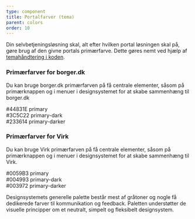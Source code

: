 ```yaml
---
type: component
title: Portalfarver (tema)
parent: colors
order: 10
---
```


Din selvbetjeningsløsning skal, alt efter hvilken portal løsningen skal på, gøre brug af den givne portals primærfarve. Dette gøres nemt ved hjælp af <a href="/kode/implementering/#temahaandtering">temahåndtering i koden</a>.

<!-- new setup start -->
<h3 class="h4">Primærfarver for borger.dk</h3>

Du kan bruge borger.dk primærfarven på få centrale elementer, såsom på primærknappen og i menuer i designsystemet for at skabe sammenhæng til borger.dk

<div class="color-row-container">
  <div class="row color-row">
    <!-- borger primary START -->
    <div class="col-md-3">
      <div class="color-container-large background-borgerdk-100"></div>
      <div class="color-text-container">
        <span class="code-color-hex">#44831E</span>
        <span class="code-color-variable">primary</span>
      </div>
    </div>
    <!-- borger primary END -->
    <!-- borger medium START -->
    <div class="col-md-3">
      <div class="color-container-large background-borgerdk-200"></div>
      <div class="color-text-container">
        <span class="code-color-hex">#3C5C22</span>
        <span class="code-color-variable">primary-dark</span>
      </div>
    </div>
    <!-- borger medium END -->
    <!-- borger dark START -->
    <div class="col-md-3">
      <div class="color-container-large background-borgerdk-300"></div>
      <div class="color-text-container">
        <span class="code-color-hex">#233614</span>
        <span class="code-color-variable">primary-darker</span>
      </div>
    </div>
    <!-- borger dark END -->
  </div>
</div>

<h3 class="h4">Primærfarver for Virk</h3>

Du kan bruge Virk primærfarven på få centrale elementer, såsom på primærknappen og i menuer i designsystemet for at skabe sammenhæng til Virk.

<div class="color-row-container">
  <div class="row color-row">
    <!-- virk primary START -->
    <div class="col-md-3">
      <div class="color-container-large background-virk-100"></div>
      <div class="color-text-container">
        <span class="code-color-hex">#0059B3</span>
        <span class="code-color-variable">primary</span>
      </div>
    </div>
    <!--virk primary END -->
    <!-- virk medium START -->
    <div class="col-md-3">
      <div class="color-container-large background-virk-200"></div>
      <div class="color-text-container">
        <span class="code-color-hex">#004993</span>
        <span class="code-color-variable">primary-dark</span>
      </div>
    </div>
    <!--virk medium END -->
    <!-- virk dark START -->
    <div class="col-md-3">
      <div class="color-container-large background-virk-300"></div>
      <div class="color-text-container">
        <span class="code-color-hex">#003972</span>
        <span class="code-color-variable">primary-darker</span>
      </div>
    </div>
    <!--virk dark END -->
  </div>
</div>

Designsystemets generelle palette består mest af gråtoner og nogle få dedikerede farver til kommunikation og feedback. Paletten understøtter de visuelle principper om et neutralt, simpelt og fleksibelt designsystem.
